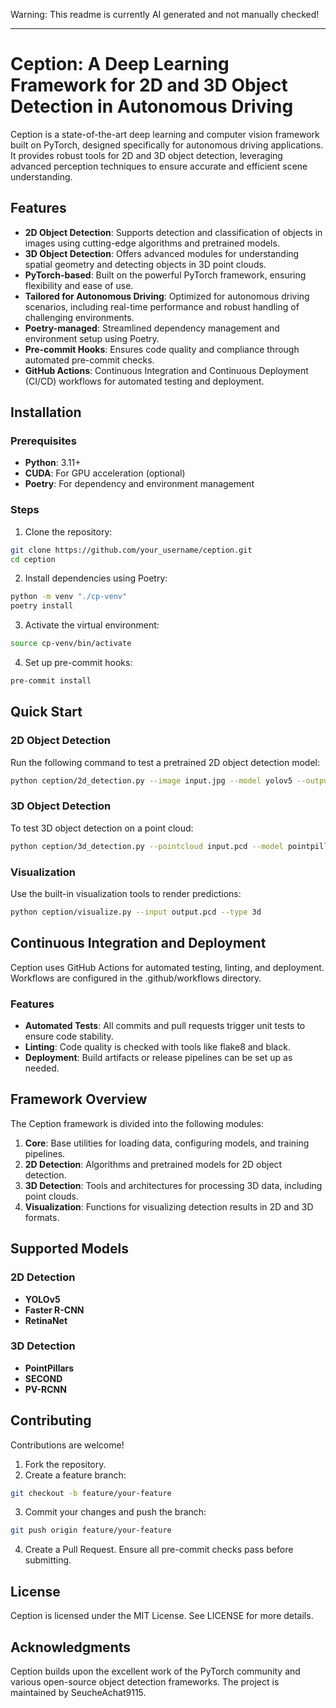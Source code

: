 Warning: This readme is currently AI generated and not manually checked!

---

# Ception: A Deep Learning Framework for 2D and 3D Object Detection in Autonomous Driving

Ception is a state-of-the-art deep learning and computer vision framework built on PyTorch, designed specifically for autonomous driving applications. It provides robust tools for 2D and 3D object detection, leveraging advanced perception techniques to ensure accurate and efficient scene understanding.

## Features

- **2D Object Detection**: Supports detection and classification of objects in images using cutting-edge algorithms and pretrained models.
- **3D Object Detection**: Offers advanced modules for understanding spatial geometry and detecting objects in 3D point clouds.
- **PyTorch-based**: Built on the powerful PyTorch framework, ensuring flexibility and ease of use.
- **Tailored for Autonomous Driving**: Optimized for autonomous driving scenarios, including real-time performance and robust handling of challenging environments.
- **Poetry-managed**: Streamlined dependency management and environment setup using Poetry.
- **Pre-commit Hooks**: Ensures code quality and compliance through automated pre-commit checks.
- **GitHub Actions**: Continuous Integration and Continuous Deployment (CI/CD) workflows for automated testing and deployment.

## Installation
### Prerequisites

- **Python**: 3.11+
- **CUDA**: For GPU acceleration (optional)
- **Poetry**: For dependency and environment management

### Steps

1. Clone the repository:
```bash
git clone https://github.com/your_username/ception.git  
cd ception
```

2. Install dependencies using Poetry:
```bash
python -m venv "./cp-venv"
poetry install
```

3. Activate the virtual environment:
```bash
source cp-venv/bin/activate
```

4. Set up pre-commit hooks:
```bash
pre-commit install
```


## Quick Start

### 2D Object Detection

Run the following command to test a pretrained 2D object detection model:
```bash
python ception/2d_detection.py --image input.jpg --model yolov5 --output output.jpg
```
### 3D Object Detection

To test 3D object detection on a point cloud:
```bash
python ception/3d_detection.py --pointcloud input.pcd --model pointpillar --output output.pcd
```
### Visualization

Use the built-in visualization tools to render predictions:
```bash
python ception/visualize.py --input output.pcd --type 3d
```
## Continuous Integration and Deployment

Ception uses GitHub Actions for automated testing, linting, and deployment. Workflows are configured in the .github/workflows directory.

### Features

- **Automated Tests**: All commits and pull requests trigger unit tests to ensure code stability.
- **Linting**: Code quality is checked with tools like flake8 and black.
- **Deployment**: Build artifacts or release pipelines can be set up as needed.

## Framework Overview

The Ception framework is divided into the following modules:

1. **Core**: Base utilities for loading data, configuring models, and training pipelines.
2. **2D Detection**: Algorithms and pretrained models for 2D object detection.
3. **3D Detection**: Tools and architectures for processing 3D data, including point clouds.
4. **Visualization**: Functions for visualizing detection results in 2D and 3D formats.

## Supported Models

### 2D Detection

- **YOLOv5**
- **Faster R-CNN**
- **RetinaNet**

### 3D Detection

- **PointPillars**
- **SECOND**
- **PV-RCNN**

## Contributing

Contributions are welcome!

1. Fork the repository.
2. Create a feature branch:
```bash
git checkout -b feature/your-feature
```
3. Commit your changes and push the branch:
```bash
git push origin feature/your-feature
```
4. Create a Pull Request.
Ensure all pre-commit checks pass before submitting.

## License

Ception is licensed under the MIT License. See LICENSE for more details.

## Acknowledgments

Ception builds upon the excellent work of the PyTorch community and various open-source object detection frameworks. The project is maintained by SeucheAchat9115.